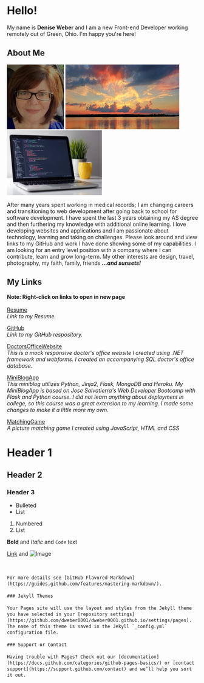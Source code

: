 # Hello! 

My name is **Denise Weber** and I am a new Front-end Developer working remotely out of Green, Ohio. I'm happy you're here! 

## About Me
<p float="left">
<img src="/images/me.png" width="150" height="170"> 
<img src="images/sunset.png" width="300" height="170" >
<img src="images/laptop.jpg" width="250" height="170">
</p>

After many years spent working in medical records; I am changing careers and transitioning to web development after going back to school for software development. I have spent the last 3 years obtaining my AS degree and then furthering my knowledge with additional online learning. I love developing websites and applications and I am passionate about technology, learning and taking on challenges. Please look around and view links to my GitHub and work I have done showing some of my capabilities. I am looking for an entry level position with a company where I can contribute, learn and grow long-term.  My other interests are design, travel, photography, my faith, family, friends **_...and sunsets!_**
<br>
## My Links
**Note: Right-click on links to open in new page**<br><br>
[Resume](/images/Resume.png) <br>
_Link to my Resume._

[GitHub](http://github.com/dweber0001) <br>
_Link to my GitHub respository._

[DoctorsOfficeWebsite](http://yourdoctorsoffice2021.azurewebsites.net)<br>
_This is a mock responsive doctor's office website I created using .NET framework and webforms. I created an accompanying SQL doctor's office database._

[MiniBlogApp](http://dweber-microblog-app.herokuapp.com) <br>
_This miniblog utilizes Python, Jinja2, Flask, MongoDB and Heroku. My MiniBlogApp is based on Jose Salvatierra's Web Developer Bootcamp with Flask and Python course. I did not learn anything about deployment in college, so this course was a great extension to my learning. I made some changes to make it a little more my own._

[MatchingGame](https://dweber0001.github.io/matchGame) <br>
_A picture matching game I created using JavaScript, HTML and CSS_

# Header 1
## Header 2
### Header 3

- Bulleted
- List

1. Numbered
2. List

**Bold** and _Italic_ and `Code` text

[Link](url) and ![Image](src)
                               
                                        
```


For more details see [GitHub Flavored Markdown](https://guides.github.com/features/mastering-markdown/).

### Jekyll Themes

Your Pages site will use the layout and styles from the Jekyll theme you have selected in your [repository settings](https://github.com/dweber0001/dweber0001.github.io/settings/pages). The name of this theme is saved in the Jekyll `_config.yml` configuration file.

### Support or Contact

Having trouble with Pages? Check out our [documentation](https://docs.github.com/categories/github-pages-basics/) or [contact support](https://support.github.com/contact) and we’ll help you sort it out.
